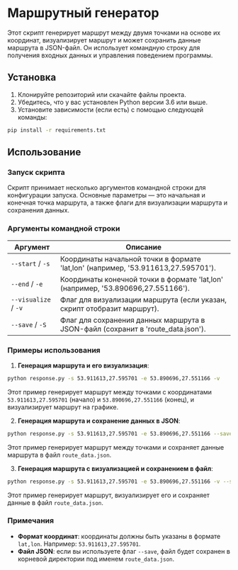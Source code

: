 # Маршрутный генератор

Этот скрипт генерирует маршрут между двумя точками на основе их координат, визуализирует маршрут и может сохранить данные маршрута в JSON-файл. Он использует командную строку для получения входных данных и управления поведением программы.

## Установка

1. Клонируйте репозиторий или скачайте файлы проекта.
2. Убедитесь, что у вас установлен Python версии 3.6 или выше.
3. Установите зависимости (если есть) с помощью следующей команды:

```bash
pip install -r requirements.txt
```

## Использование

### Запуск скрипта

Скрипт принимает несколько аргументов командной строки для конфигурации запуска. Основные параметры — это начальная и конечная точка маршрута, а также флаги для визуализации маршрута и сохранения данных.

### Аргументы командной строки

| Аргумент               | Описание                                                                 |
|------------------------|--------------------------------------------------------------------------|
| `--start` / `-s`        | Координаты начальной точки в формате 'lat,lon' (например, '53.911613,27.595701'). |
| `--end` / `-e`          | Координаты конечной точки в формате 'lat,lon' (например, '53.890696,27.551166').   |
| `--visualize` / `-v`    | Флаг для визуализации маршрута (если указан, скрипт отобразит маршрут).  |
| `--save` / `-S`         | Флаг для сохранения данных маршрута в JSON-файл (сохранит в 'route_data.json'). |

### Примеры использования

1. **Генерация маршрута и его визуализация**:

```bash
python response.py -s 53.911613,27.595701 -e 53.890696,27.551166 -v
```

Этот пример генерирует маршрут между точками с координатами `53.911613,27.595701` (начало) и `53.890696,27.551166` (конец), и визуализирует маршрут на графике.

2. **Генерация маршрута и сохранение данных в JSON**:

```bash
python response.py -s 53.911613,27.595701 -e 53.890696,27.551166 --save
```

Этот пример генерирует маршрут между точками и сохраняет данные маршрута в файл `route_data.json`.

3. **Генерация маршрута с визуализацией и сохранением в файл**:

```bash
python response.py -s 53.911613,27.595701 -e 53.890696,27.551166 -v --save
```

Этот пример генерирует маршрут, визуализирует его и сохраняет данные в файл `route_data.json`.

### Примечания

- **Формат координат**: координаты должны быть указаны в формате `lat,lon`. Например: `53.911613,27.595701`.
- **Файл JSON**: если вы используете флаг `--save`, файл будет сохранен в корневой директории под именем `route_data.json`.
